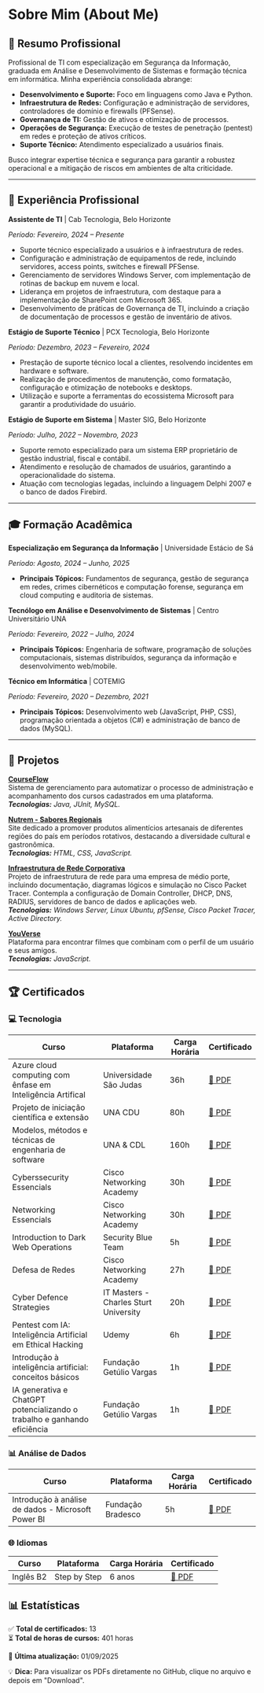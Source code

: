 # Sobre Mim (About Me)

## 📄 Resumo Profissional

Profissional de TI com especialização em Segurança da Informação, graduada em Análise e Desenvolvimento de Sistemas e formação técnica em informática. Minha experiência consolidada abrange:

* **Desenvolvimento e Suporte:** Foco em linguagens como Java e Python.
* **Infraestrutura de Redes:** Configuração e administração de servidores, controladores de domínio e firewalls (PFSense).
* **Governança de TI:** Gestão de ativos e otimização de processos.
* **Operações de Segurança:** Execução de testes de penetração (pentest) em redes e proteção de ativos críticos.
* **Suporte Técnico:** Atendimento especializado a usuários finais.

Busco integrar expertise técnica e segurança para garantir a robustez operacional e a mitigação de riscos em ambientes de alta criticidade.

---

## 💼 Experiência Profissional

**Assistente de TI** | Cab Tecnologia, Belo Horizonte

*Período: Fevereiro, 2024 – Presente*

* Suporte técnico especializado a usuários e à infraestrutura de redes.
* Configuração e administração de equipamentos de rede, incluindo servidores, access points, switches e firewall PFSense.
* Gerenciamento de servidores Windows Server, com implementação de rotinas de backup em nuvem e local.
* Liderança em projetos de infraestrutura, com destaque para a implementação de SharePoint com Microsoft 365.
* Desenvolvimento de práticas de Governança de TI, incluindo a criação de documentação de processos e gestão de inventário de ativos.

**Estágio de Suporte Técnico** | PCX Tecnologia, Belo Horizonte

*Período: Dezembro, 2023 – Fevereiro, 2024*

* Prestação de suporte técnico local a clientes, resolvendo incidentes em hardware e software.
* Realização de procedimentos de manutenção, como formatação, configuração e otimização de notebooks e desktops.
* Utilização e suporte a ferramentas do ecossistema Microsoft para garantir a produtividade do usuário.

**Estágio de Suporte em Sistema** | Master SIG, Belo Horizonte

*Período: Julho, 2022 – Novembro, 2023*

* Suporte remoto especializado para um sistema ERP proprietário de gestão industrial, fiscal e contábil.
* Atendimento e resolução de chamados de usuários, garantindo a operacionalidade do sistema.
* Atuação com tecnologias legadas, incluindo a linguagem Delphi 2007 e o banco de dados Firebird.

---

## 🎓 Formação Acadêmica

**Especialização em Segurança da Informação** | Universidade Estácio de Sá

*Período: Agosto, 2024 – Junho, 2025*
* **Principais Tópicos:** Fundamentos de segurança, gestão de segurança em redes, crimes cibernéticos e computação forense, segurança em cloud computing e auditoria de sistemas.

**Tecnólogo em Análise e Desenvolvimento de Sistemas** | Centro Universitário UNA

*Período: Fevereiro, 2022 – Julho, 2024*
* **Principais Tópicos:** Engenharia de software, programação de soluções computacionais, sistemas distribuídos, segurança da informação e desenvolvimento web/mobile.

**Técnico em Informática** | COTEMIG

*Período: Fevereiro, 2020 – Dezembro, 2021*
* **Principais Tópicos:** Desenvolvimento web (JavaScript, PHP, CSS), programação orientada a objetos (C#) e administração de banco de dados (MySQL).

---

## 🚀 Projetos

**[CourseFlow](https://github.com/Marlon1337s/CourseFlow)**
<br>
Sistema de gerenciamento para automatizar o processo de administração e acompanhamento dos cursos cadastrados em uma plataforma.
<br>
*__Tecnologias:__ Java, JUnit, MySQL.*

**[Nutrem - Sabores Regionais](https://github.com/brunogregorioj/Nutrem-SaboresRegionais)**
<br>
Site dedicado a promover produtos alimentícios artesanais de diferentes regiões do país em períodos rotativos, destacando a diversidade cultural e gastronômica.
<br>
*__Tecnologias:__ HTML, CSS, JavaScript.*

**[Infraestrutura de Rede Corporativa](https://github.com/[SEU-USUARIO]/Projeto-Redes)**
<br>
Projeto de infraestrutura de rede para uma empresa de médio porte, incluindo documentação, diagramas lógicos e simulação no Cisco Packet Tracer. Contempla a configuração de Domain Controller, DHCP, DNS, RADIUS, servidores de banco de dados e aplicações web.
<br>
*__Tecnologias:__ Windows Server, Linux Ubuntu, pfSense, Cisco Packet Tracer, Active Directory.*

**[YouVerse](https://github.com/lucas-lana/DuoMo)**
<br>
Plataforma para encontrar filmes que combinam com o perfil de um usuário e seus amigos.
<br>
*__Tecnologias:__ JavaScript.*

---
## 🏆 Certificados

### 💻 Tecnologia
| Curso | Plataforma | Carga Horária | Certificado |
|-------|------------|--------------|-------------|
| Azure cloud computing com ênfase em Inteligência Artifical | Universidade São Judas | 36h | [📁 PDF](/Certificados/azureCloudComputing.pdf) |
| Projeto de iniciação científica e extensão | UNA CDU | 80h | [📁 PDF](/Certificados/businessLab.pdf) |
| Modelos, métodos e técnicas de engenharia de software | UNA & CDL | 160h | [📁 PDF](/Certificados/CDLgestão_e_qualidade_de_software.pdf) |
| Cyberssecurity Essencials | Cisco Networking Academy | 30h | [📁 PDF](/Certificados/Cybersecurity_Essentials_certificate_renatareismarinho-gmail-com_fd51f8a1-a68a-4361-bd45-d113a2bb2f72.pdf) |
| Networking Essencials | Cisco Networking Academy | 30h | [📁 PDF](/Certificados/Networking_Essentials_certificate_renatareismarinho-gmail-com_e6bc6fa9-bda8-4549-8b2f-091df3b72259.pdf) |
| Introduction to Dark Web Operations | Security Blue Team | 5h |[📁 PDF](/Certificados/Introduction_to_Dark_Web_Operations-course.pdf) |
| Defesa de Redes | Cisco Networking Academy | 27h |[📁 PDF](/Certificados/cisco_NetworDefense.pdf) |
| Cyber Defence Strategies | IT Masters - Charles Sturt University | 20h |[📁 PDF](/Certificados/Certificate_of_Completion.pdf) |
| Pentest com IA: Inteligência Artificial em Ethical Hacking | Udemy | 6h |[📁 PDF](/Certificados/Pentest_com_IA_Inteligencia_Artificial_em_Ethical_Hacking.pdf) |
| Introdução à inteligência artificial: conceitos básicos | Fundação Getúlio Vargas | 1h |[📁 PDF](/Certificados/intro-IA_certificado_Fgv.pdf) |
| IA generativa e ChatGPT potencializando o trabalho e ganhando eficiência | Fundação Getúlio Vargas | 1h |[📁 PDF](/Certificados/IA-generativa_certificado_Fgv.pdf) |

### 📊 Análise de Dados
| Curso | Plataforma | Carga Horária | Certificado |
|-------|------------|--------------|-------------|
| Introdução à análise de dados - Microsoft Power BI | Fundação Bradesco | 5h | [📁 PDF](/Certificados/powerBI.pdf) |

### 🌐 Idiomas
| Curso | Plataforma | Carga Horária | Certificado |
|-------|------------|--------------|-------------|
| Inglês B2 | Step by Step | 6 anos | [📁 PDF](/Certificados/certificado_ingles.pdf) |

## 📊 Estatísticas
✅ **Total de certificados:** 13  
⏳ **Total de horas de cursos:** 401 horas  

📌 **Última atualização:** 01/09/2025

💡 **Dica:** Para visualizar os PDFs diretamente no GitHub, clique no arquivo e depois em "Download".
